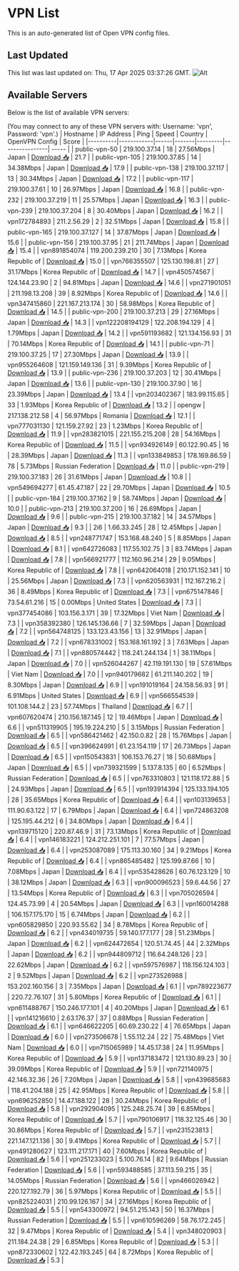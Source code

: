 # VPN List

This is an auto-generated list of Open VPN config files.

## Last Updated

This list was last updated on: Thu, 17 Apr 2025 03:37:26 GMT.
![Alt](https://repobeats.axiom.co/api/embed/186b98318ef1479477931607c1ad7d823f12451f.svg "Repobeats analytics image")

## Available Servers

Below is the list of available VPN servers:

(You may connect to any of these VPN servers with: Username: 'vpn', Password: 'vpn'.)
| Hostname | IP Address | Ping | Speed | Country | OpenVPN Config | Score |
|----------|------------|------|-------|---------|----------------| ----- |
| public-vpn-50 | 219.100.37.14 | 18 | 27.56Mbps | Japan | [Download 📥](./configs/server_0_JP.ovpn) | 21.7 |
| public-vpn-105 | 219.100.37.85 | 14 | 34.38Mbps | Japan | [Download 📥](./configs/server_1_JP.ovpn) | 17.9 |
| public-vpn-138 | 219.100.37.117 | 13 | 30.34Mbps | Japan | [Download 📥](./configs/server_2_JP.ovpn) | 17.2 |
| public-vpn-117 | 219.100.37.61 | 10 | 26.97Mbps | Japan | [Download 📥](./configs/server_3_JP.ovpn) | 16.8 |
| public-vpn-232 | 219.100.37.219 | 11 | 25.57Mbps | Japan | [Download 📥](./configs/server_4_JP.ovpn) | 16.3 |
| public-vpn-239 | 219.100.37.204 | 8 | 30.40Mbps | Japan | [Download 📥](./configs/server_5_JP.ovpn) | 16.2 |
| vpn172784893 | 211.2.56.29 | 2 | 32.51Mbps | Japan | [Download 📥](./configs/server_6_JP.ovpn) | 15.8 |
| public-vpn-165 | 219.100.37.127 | 14 | 37.87Mbps | Japan | [Download 📥](./configs/server_7_JP.ovpn) | 15.6 |
| public-vpn-156 | 219.100.37.95 | 21 | 211.74Mbps | Japan | [Download 📥](./configs/server_8_JP.ovpn) | 15.4 |
| vpn891854074 | 119.200.239.210 | 30 | 7.13Mbps | Korea Republic of | [Download 📥](./configs/server_9_KR.ovpn) | 15.0 |
| vpn766355507 | 125.130.198.81 | 27 | 31.17Mbps | Korea Republic of | [Download 📥](./configs/server_10_KR.ovpn) | 14.7 |
| vpn450574567 | 124.144.23.90 | 2 | 94.81Mbps | Japan | [Download 📥](./configs/server_11_JP.ovpn) | 14.6 |
| vpn271901051 | 211.198.13.208 | 39 | 8.92Mbps | Korea Republic of | [Download 📥](./configs/server_12_KR.ovpn) | 14.6 |
| vpn347415860 | 221.167.213.174 | 30 | 58.98Mbps | Korea Republic of | [Download 📥](./configs/server_13_KR.ovpn) | 14.5 |
| public-vpn-200 | 219.100.37.213 | 29 | 27.16Mbps | Japan | [Download 📥](./configs/server_14_JP.ovpn) | 14.3 |
| vpn122208194129 | 122.208.194.129 | 4 | 1.79Mbps | Japan | [Download 📥](./configs/server_15_JP.ovpn) | 14.2 |
| vpn591193682 | 121.134.156.93 | 31 | 70.14Mbps | Korea Republic of | [Download 📥](./configs/server_16_KR.ovpn) | 14.1 |
| public-vpn-71 | 219.100.37.25 | 17 | 27.30Mbps | Japan | [Download 📥](./configs/server_17_JP.ovpn) | 13.9 |
| vpn955264608 | 121.159.149.136 | 31 | 9.39Mbps | Korea Republic of | [Download 📥](./configs/server_18_KR.ovpn) | 13.9 |
| public-vpn-236 | 219.100.37.203 | 12 | 30.41Mbps | Japan | [Download 📥](./configs/server_19_JP.ovpn) | 13.6 |
| public-vpn-130 | 219.100.37.90 | 16 | 23.39Mbps | Japan | [Download 📥](./configs/server_20_JP.ovpn) | 13.4 |
| vpn203402367 | 183.99.115.65 | 33 | 1.93Mbps | Korea Republic of | [Download 📥](./configs/server_21_KR.ovpn) | 13.2 |
| opengw | 217.138.212.58 | 4 | 56.97Mbps | Romania | [Download 📥](./configs/server_22_RO.ovpn) | 12.1 |
| vpn777031130 | 121.159.27.92 | 23 | 1.23Mbps | Korea Republic of | [Download 📥](./configs/server_23_KR.ovpn) | 11.9 |
| vpn283821015 | 221.155.215.208 | 28 | 54.16Mbps | Korea Republic of | [Download 📥](./configs/server_24_KR.ovpn) | 11.5 |
| vpn934926149 | 60.122.90.45 | 16 | 28.39Mbps | Japan | [Download 📥](./configs/server_25_JP.ovpn) | 11.3 |
| vpn133849853 | 178.169.86.59 | 78 | 5.73Mbps | Russian Federation | [Download 📥](./configs/server_26_RU.ovpn) | 11.0 |
| public-vpn-219 | 219.100.37.183 | 26 | 31.61Mbps | Japan | [Download 📥](./configs/server_27_JP.ovpn) | 10.8 |
| vpn549694277 | 61.45.47.187 | 22 | 29.70Mbps | Japan | [Download 📥](./configs/server_28_JP.ovpn) | 10.5 |
| public-vpn-184 | 219.100.37.162 | 9 | 58.74Mbps | Japan | [Download 📥](./configs/server_29_JP.ovpn) | 10.0 |
| public-vpn-213 | 219.100.37.200 | 16 | 26.69Mbps | Japan | [Download 📥](./configs/server_30_JP.ovpn) | 9.6 |
| public-vpn-215 | 219.100.37.182 | 14 | 34.57Mbps | Japan | [Download 📥](./configs/server_31_JP.ovpn) | 9.3 |
| 2i6 | 1.66.33.245 | 28 | 12.45Mbps | Japan | [Download 📥](./configs/server_32_JP.ovpn) | 8.5 |
| vpn248771747 | 153.168.48.240 | 5 | 8.85Mbps | Japan | [Download 📥](./configs/server_33_JP.ovpn) | 8.1 |
| vpn642726083 | 117.55.102.75 | 3 | 83.74Mbps | Japan | [Download 📥](./configs/server_34_JP.ovpn) | 7.8 |
| vpn566921777 | 112.160.96.214 | 29 | 9.05Mbps | Korea Republic of | [Download 📥](./configs/server_35_KR.ovpn) | 7.8 |
| vpn642064018 | 210.171.152.141 | 10 | 25.56Mbps | Japan | [Download 📥](./configs/server_36_JP.ovpn) | 7.3 |
| vpn620563931 | 112.167.216.2 | 36 | 8.49Mbps | Korea Republic of | [Download 📥](./configs/server_37_KR.ovpn) | 7.3 |
| vpn675147846 | 73.54.61.216 | 15 | 0.00Mbps | United States | [Download 📥](./configs/server_38_US.ovpn) | 7.3 |
| vpn377454086 | 103.156.3.171 | 39 | 17.32Mbps | Viet Nam | [Download 📥](./configs/server_39_VN.ovpn) | 7.3 |
| vpn358392380 | 126.145.136.66 | 7 | 32.59Mbps | Japan | [Download 📥](./configs/server_40_JP.ovpn) | 7.2 |
| vpn564748125 | 133.123.43.156 | 13 | 32.91Mbps | Japan | [Download 📥](./configs/server_41_JP.ovpn) | 7.2 |
| vpn678331002 | 153.168.161.192 | 3 | 7.63Mbps | Japan | [Download 📥](./configs/server_42_JP.ovpn) | 7.1 |
| vpn880574442 | 118.241.244.134 | 1 | 38.11Mbps | Japan | [Download 📥](./configs/server_43_JP.ovpn) | 7.0 |
| vpn526044267 | 42.119.191.130 | 19 | 57.61Mbps | Viet Nam | [Download 📥](./configs/server_44_VN.ovpn) | 7.0 |
| vpn940179682 | 61.211.140.202 | 19 | 8.30Mbps | Japan | [Download 📥](./configs/server_45_JP.ovpn) | 6.9 |
| vpn191019164 | 24.158.56.93 | 91 | 6.91Mbps | United States | [Download 📥](./configs/server_46_US.ovpn) | 6.9 |
| vpn566554539 | 101.108.144.2 | 23 | 57.74Mbps | Thailand | [Download 📥](./configs/server_47_TH.ovpn) | 6.7 |
| vpn607620474 | 210.156.187.145 | 12 | 19.46Mbps | Japan | [Download 📥](./configs/server_48_JP.ovpn) | 6.6 |
| vpn511319905 | 195.19.224.210 | 5 | 3.15Mbps | Russian Federation | [Download 📥](./configs/server_49_RU.ovpn) | 6.5 |
| vpn586421462 | 42.150.0.82 | 28 | 15.76Mbps | Japan | [Download 📥](./configs/server_50_JP.ovpn) | 6.5 |
| vpn396624991 | 61.23.154.119 | 17 | 26.73Mbps | Japan | [Download 📥](./configs/server_51_JP.ovpn) | 6.5 |
| vpn150543831 | 106.153.76.27 | 18 | 50.68Mbps | Japan | [Download 📥](./configs/server_52_JP.ovpn) | 6.5 |
| vpn739321599 | 5.137.8.135 | 60 | 6.52Mbps | Russian Federation | [Download 📥](./configs/server_53_RU.ovpn) | 6.5 |
| vpn763310803 | 121.118.172.88 | 5 | 24.93Mbps | Japan | [Download 📥](./configs/server_54_JP.ovpn) | 6.5 |
| vpn193914394 | 125.133.194.105 | 28 | 35.65Mbps | Korea Republic of | [Download 📥](./configs/server_55_KR.ovpn) | 6.4 |
| vpn103139653 | 111.90.63.122 | 17 | 6.79Mbps | Japan | [Download 📥](./configs/server_56_JP.ovpn) | 6.4 |
| vpn724863208 | 125.195.44.212 | 6 | 34.80Mbps | Japan | [Download 📥](./configs/server_57_JP.ovpn) | 6.4 |
| vpn139715120 | 220.87.46.9 | 31 | 73.13Mbps | Korea Republic of | [Download 📥](./configs/server_58_KR.ovpn) | 6.4 |
| vpn146183221 | 124.212.251.101 | 7 | 77.57Mbps | Japan | [Download 📥](./configs/server_59_JP.ovpn) | 6.4 |
| vpn253087089 | 175.113.30.160 | 34 | 9.21Mbps | Korea Republic of | [Download 📥](./configs/server_60_KR.ovpn) | 6.4 |
| vpn865485482 | 125.199.87.66 | 10 | 7.08Mbps | Japan | [Download 📥](./configs/server_61_JP.ovpn) | 6.4 |
| vpn535428626 | 60.76.123.129 | 10 | 38.12Mbps | Japan | [Download 📥](./configs/server_62_JP.ovpn) | 6.3 |
| vpn900096523 | 59.6.44.56 | 27 | 13.54Mbps | Korea Republic of | [Download 📥](./configs/server_63_KR.ovpn) | 6.3 |
| vpn705026594 | 124.45.73.99 | 4 | 20.54Mbps | Japan | [Download 📥](./configs/server_64_JP.ovpn) | 6.3 |
| vpn160014288 | 106.157.175.170 | 15 | 6.74Mbps | Japan | [Download 📥](./configs/server_65_JP.ovpn) | 6.2 |
| vpn605829850 | 220.93.55.62 | 34 | 8.78Mbps | Korea Republic of | [Download 📥](./configs/server_66_KR.ovpn) | 6.2 |
| vpn434019735 | 59.140.177.177 | 28 | 51.23Mbps | Japan | [Download 📥](./configs/server_67_JP.ovpn) | 6.2 |
| vpn624472654 | 120.51.74.45 | 44 | 2.32Mbps | Japan | [Download 📥](./configs/server_68_JP.ovpn) | 6.2 |
| vpn944809712 | 116.64.248.126 | 23 | 22.62Mbps | Japan | [Download 📥](./configs/server_69_JP.ovpn) | 6.2 |
| vpn597576987 | 118.156.124.103 | 2 | 9.52Mbps | Japan | [Download 📥](./configs/server_70_JP.ovpn) | 6.2 |
| vpn273526988 | 153.202.160.156 | 3 | 7.35Mbps | Japan | [Download 📥](./configs/server_71_JP.ovpn) | 6.1 |
| vpn789223677 | 220.72.76.107 | 31 | 5.80Mbps | Korea Republic of | [Download 📥](./configs/server_72_KR.ovpn) | 6.1 |
| vpn611488767 | 150.246.177.101 | 4 | 40.20Mbps | Japan | [Download 📥](./configs/server_73_JP.ovpn) | 6.1 |
| vpn141216610 | 2.63.176.37 | 37 | 0.88Mbps | Russian Federation | [Download 📥](./configs/server_74_RU.ovpn) | 6.1 |
| vpn646622205 | 60.69.230.22 | 4 | 76.65Mbps | Japan | [Download 📥](./configs/server_75_JP.ovpn) | 6.0 |
| vpn273506678 | 1.55.112.24 | 22 | 75.48Mbps | Viet Nam | [Download 📥](./configs/server_76_VN.ovpn) | 6.0 |
| vpn715065989 | 14.45.17.38 | 24 | 11.95Mbps | Korea Republic of | [Download 📥](./configs/server_77_KR.ovpn) | 5.9 |
| vpn137183472 | 121.130.89.23 | 30 | 39.09Mbps | Korea Republic of | [Download 📥](./configs/server_78_KR.ovpn) | 5.9 |
| vpn721140975 | 42.146.32.36 | 26 | 7.20Mbps | Japan | [Download 📥](./configs/server_79_JP.ovpn) | 5.8 |
| vpn439685683 | 118.41.204.188 | 25 | 42.95Mbps | Korea Republic of | [Download 📥](./configs/server_80_KR.ovpn) | 5.8 |
| vpn696252850 | 14.47.188.122 | 28 | 30.24Mbps | Korea Republic of | [Download 📥](./configs/server_81_KR.ovpn) | 5.8 |
| vpn292904095 | 125.248.25.74 | 39 | 6.85Mbps | Korea Republic of | [Download 📥](./configs/server_82_KR.ovpn) | 5.7 |
| vpn790106917 | 118.32.125.46 | 30 | 30.86Mbps | Korea Republic of | [Download 📥](./configs/server_83_KR.ovpn) | 5.7 |
| vpn231523813 | 221.147.121.136 | 30 | 9.41Mbps | Korea Republic of | [Download 📥](./configs/server_84_KR.ovpn) | 5.7 |
| vpn491280627 | 123.111.217.171 | 40 | 7.60Mbps | Korea Republic of | [Download 📥](./configs/server_85_KR.ovpn) | 5.6 |
| vpn251233023 | 5.100.76.14 | 82 | 9.64Mbps | Russian Federation | [Download 📥](./configs/server_86_RU.ovpn) | 5.6 |
| vpn593488585 | 37.113.59.215 | 35 | 14.05Mbps | Russian Federation | [Download 📥](./configs/server_87_RU.ovpn) | 5.6 |
| vpn466026942 | 220.127.192.79 | 36 | 5.97Mbps | Korea Republic of | [Download 📥](./configs/server_88_KR.ovpn) | 5.5 |
| vpn825224031 | 210.99.126.167 | 34 | 27.16Mbps | Korea Republic of | [Download 📥](./configs/server_89_KR.ovpn) | 5.5 |
| vpn543300972 | 94.51.215.143 | 50 | 16.37Mbps | Russian Federation | [Download 📥](./configs/server_90_RU.ovpn) | 5.5 |
| vpn610596269 | 58.76.172.245 | 32 | 9.47Mbps | Korea Republic of | [Download 📥](./configs/server_91_KR.ovpn) | 5.4 |
| vpn348020903 | 211.184.24.38 | 29 | 6.85Mbps | Korea Republic of | [Download 📥](./configs/server_92_KR.ovpn) | 5.3 |
| vpn872330602 | 122.42.193.245 | 64 | 8.72Mbps | Korea Republic of | [Download 📥](./configs/server_93_KR.ovpn) | 5.3 |
